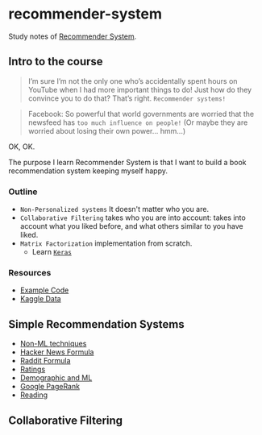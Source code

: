 # recommender-system
Study notes of [Recommender System](https://www.udemy.com/course/recommender-systems).

## Intro to the course

>I’m sure I’m not the only one who’s accidentally spent hours on YouTube when I had more important things to do! Just how do they convince you to do that? That’s right. `Recommender systems!`


>Facebook: So powerful that world governments are worried that the newsfeed has `too much influence on people!` (Or maybe they are worried about losing their own power... hmm...)


OK, OK. 

The purpose I learn Recommender System is that I want to build a book recommendation system  keeping myself happy.


### Outline

- `Non-Personalized systems` It doesn't matter who you are.
- `Collaborative Filtering` takes who you are into account: takes into account what you liked before, and what others similar to you have liked.
- `Matrix Factorization` implementation from scratch.
    - Learn [`Keras`](https://keras.io/)

### Resources

- [Example Code](https://github.com/lazyprogrammer/machine_learning_examples)
- [Kaggle Data](https://www.kaggle.com/grouplens/movielens-20m-dataset/)

## Simple Recommendation Systems

- [Non-ML techniques](section2.md#Non-ML-techniques)
- [Hacker News Formula](section2.md#hacker-news-formula)
- [Raddit Formula](section2.md#Raddit-Formula)
- [Ratings](section2.md#Ratings)
- [Demographic and ML](section2.md#Demographic-and-ML)
- [Google PageRank](section2.md#Google-PageRank) 
- [Reading](section2.md#reading)

## Collaborative Filtering

